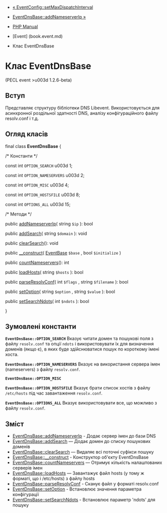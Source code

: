 - [«
EventConfig::setMaxDispatchInterval](eventconfig.setmaxdispatchinterval.md)
- [EventDnsBase::addNameserverIp »](eventdnsbase.addnameserverip.md)

- [PHP Manual](index.md)
- [Event] (book.event.md)
- Клас EventDnsBase

# Клас EventDnsBase

(PECL event \>u003d 1.2.6-beta)

## Вступ

Представляє структуру бібліотеки DNS Libevent. Використовується для
асинхронної роздільної здатності DNS, аналізу конфігураційного файлу resolv.conf
і т.д.

## Огляд класів

final class **EventDnsBase** {

/\* Константи \*/

const int `OPTION_SEARCH` u003d 1;

const int `OPTION_NAMESERVERS` u003d 2;

const int `OPTION_MISC` u003d 4;

const int `OPTION_HOSTSFILE` u003d 8;

const int `OPTIONS_ALL` u003d 15;

/\* Методи \*/

public [addNameserverIp](eventdnsbase.addnameserverip.md)( string
`$ip` ): bool

public [addSearch](eventdnsbase.addsearch.md)( string `$domain` ):
void

public [clearSearch](eventdnsbase.clearsearch.md)(): void

public [\_\_construct](eventdnsbase.construct.md)(
[EventBase](class.eventbase.md) `$base` , bool `$initialize` )

public [countNameservers](eventdnsbase.countnameservers.md)(): int

public [loadHosts](eventdnsbase.loadhosts.md)( string `$hosts` ): bool

public [parseResolvConf](eventdnsbase.parseresolvconf.md)( int
`$flags` , string `$filename` ): bool

public [setOption](eventdnsbase.setoption.md)( string `$option` ,
string `$value` ): bool

public [setSearchNdots](eventdnsbase.setsearchndots.md)( int `$ndots`
): bool

}

## Зумовлені константи

**`EventDnsBase::OPTION_SEARCH`**
Вказує читати домен та пошукові поля з файлу `resolv.conf` та опції
`ndots` і використовувати їх для визначення доменів (якщо є), в яких
буде здійснюватися пошук по короткому імені хоста.

**`EventDnsBase::OPTION_NAMESERVERS`**
Вказує на використання сервера імен (nameservers) з файлу
`resolv.conf`.

**`EventDnsBase::OPTION_MISC`**

**`EventDnsBase::OPTION_HOSTSFILE`**
Вказує брати список хостів з файлу `/etc/hosts` під час завантаження
`resolv.conf`.

**`EventDnsBase::OPTIONS_ALL`**
Вказує використовувати все, що можливо з файлу `resolv.conf`.

## Зміст

- [EventDnsBase::addNameserverIp](eventdnsbase.addnameserverip.md) -
Додає сервер імен до бази DNS
- [EventDnsBase::addSearch](eventdnsbase.addsearch.md) — Додає
домен до списку пошукових доменів
- [EventDnsBase::clearSearch](eventdnsbase.clearsearch.md) — Видаляє
всі поточні суфікси пошуку
- [EventDnsBase::\_\_construct](eventdnsbase.construct.md) -
Конструктор об'єкту EventDnsBase
- [EventDnsBase::countNameservers](eventdnsbase.countnameservers.md)
— Отримує кількість налаштованих серверів імен
- [EventDnsBase::loadHosts](eventdnsbase.loadhosts.md) — Завантажує
файл hosts (у тому ж форматі, що і /etc/hosts) з файлу hosts
- [EventDnsBase::parseResolvConf](eventdnsbase.parseresolvconf.md) -
Сканує файл у форматі resolv.conf
- [EventDnsBase::setOption](eventdnsbase.setoption.md) -
Встановлює значення параметра конфігурації
- [EventDnsBase::setSearchNdots](eventdnsbase.setsearchndots.md) -
Встановлює параметр 'ndots' для пошуку
